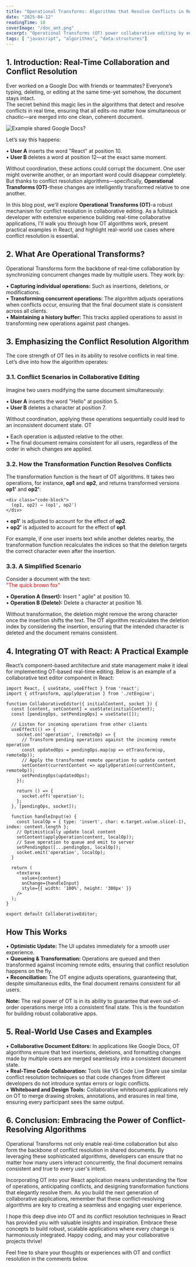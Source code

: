 ```yaml
---
title: "Operational Transforms: Algorithms that Resolve Conflicts in Real-Time Docs 📝"
date: "2025-04-12"
readingTime: 10
coverImage: "/doc_ant.png"
excerpt: "Operational Transforms (OT) power collaborative editing by employing sophisticated algorithms to resolve conflicts in shared documents. In this post, we dive deep into these algorithms, demonstrate practical examples in React, and share real-world use cases—all from a senior developer's perspective."
tags: [ "javascript", "algorithms", "data-structures"]
---
```

## 1. Introduction: Real-Time Collaboration and Conflict Resolution
Ever worked on a Google Doc with friends or teammates? Everyone’s typing, deleting, or editing at the same time-yet somehow, the document stays intact.
<br />
The secret behind this magic lies in the <span class="highlight">algorithms that detect and resolve conflicts in real time</span>, ensuring that all edits-no matter how simultaneous or chaotic—are merged into one clean, coherent document.

![Example shared Google Docs?](editing_gg_doc.png)

Let’s say this happens:
<ul style="list-style: none; padding-left: 0;">
  <li><span style="color: black;">•</span> <b>User A</b> inserts the word "React" at position 10.</li>
  <li><span style="color: black;">•</span> <b>User B </b>deletes a word at position 12—at the exact same moment.</li>
</ul>

Without coordination, these actions could corrupt the document. One user might overwrite another, or an important word could disappear completely.
<br />
But thanks to conflict resolution algorithms—specifically, <b>Operational Transforms (OT)</b>-these changes are intelligently transformed relative to one another.

In this blog post, we'll explore **Operational Transforms (OT)**-a robust mechanism for conflict resolution in collaborative editing. As a fullstack developer with extensive experience building real-time collaborative applications, I'll walk you through how OT algorithms work, present practical examples in React, and highlight real-world use cases where conflict resolution is essential.
## 2. What Are Operational Transforms?
Operational Transforms form the backbone of real-time collaboration by synchronizing concurrent changes made by multiple users. They work by:

<ul style="list-style: none; padding-left: 0;">
  <li><span style="color: black;">•</span> <b>Capturing individual operations:</b> Such as insertions, deletions, or modifications.</li>
  <li><span style="color: black;">•</span> <b>Transforming concurrent operations:</b> The algorithm adjusts operations when conflicts occur, ensuring that the final document state is consistent across all clients.</li>
  <li><span style="color: black;">•</span> <b>Maintaining a history buffer:</b> This tracks applied operations to assist in transforming new operations against past changes.</li>
</ul>

## 3. Emphasizing the Conflict Resolution Algorithm

The core strength of OT lies in its ability to <span class="highlight">resolve conflicts in real time</span>. Let’s dive into how the algorithm operates:

### 3.1. Conflict Scenarios in Collaborative Editing

Imagine two users modifying the same document simultaneously:
<ul style="list-style: none; padding-left: 0;">
  <li><span style="color: black;">•</span> <b>User A</b> inserts the word "Hello" at position 5.</li>
  <li><span style="color: black;">•</span> <b>User B</b> deletes a character at position 7.</li>
</ul>

Without coordination, applying these operations sequentially could lead to an inconsistent document state. OT 
<ul style="list-style: none; padding-left: 0;">
  <li><span style="color: black;">•</span> Each operation is adjusted relative to the other.</li>
  <li><span style="color: black;">•</span> The final document remains consistent for all users, regardless of the order in which changes are applied.</li>
</ul>

### 3.2. How the Transformation Function Resolves Conflicts

The transformation function is the heart of OT algorithms. It takes two operations, for instance, **op1** and **op2**, and returns transformed versions **op1'** and **op2'**:
```tsx
<div class="code-block">
  (op1, op2) → (op1', op2')
</div>
```
<ul style="list-style: none; padding-left: 0;">
  <li><span style="color: black;">•</span> <b>op1'</b> is adjusted to account for the effect of <b>op2</b>.</li>
  <li><span style="color: black;">•</span> <b>op2'</b> is adjusted to account for the effect of <b>op1</b>.</li>
</ul>

For example, if one user inserts text while another deletes nearby, the transformation function recalculates the indices so that the deletion targets the correct character even after the insertion.

### 3.3. A Simplified Scenario

Consider a document with the text:  
<span style="color:red">"The quick brown fox"</span>

<ul style="list-style: none; padding-left: 0;">
  <li><span style="color: black;">•</span> <b>Operation A (Insert):</b> Insert " agile" at position 10.</li>
  <li><span style="color: black;">•</span> <b>Operation B (Delete):</b> Delete a character at position 16.</li>
</ul>

Without transformation, the deletion might remove the wrong character once the insertion shifts the text. The OT algorithm recalculates the deletion index by considering the insertion, ensuring that the intended character is deleted and the document remains consistent.

## 4. Integrating OT with React: A Practical Example
React’s component-based architecture and state management make it ideal for implementing OT-based real-time editing. Below is an example of a collaborative text editor component in React:

```tsx
import React, { useState, useEffect } from 'react';
import { otTransform, applyOperation } from './otEngine';

function CollaborativeEditor({ initialContent, socket }) {
  const [content, setContent] = useState(initialContent);
  const [pendingOps, setPendingOps] = useState([]);

  // Listen for incoming operations from other clients
  useEffect(() => {
    socket.on('operation', (remoteOp) => {
      // Transform pending operations against the incoming remote operation
      const updatedOps = pendingOps.map(op => otTransform(op, remoteOp));
      // Apply the transformed remote operation to update content
      setContent(currentContent => applyOperation(currentContent, remoteOp));
      setPendingOps(updatedOps);
    });

    return () => {
      socket.off('operation');
    };
  }, [pendingOps, socket]);

  function handleInput(e) {
    const localOp = { type: 'insert', char: e.target.value.slice(-1), index: content.length };
    // Optimistically update local content
    setContent(applyOperation(content, localOp));
    // Save operation to queue and emit to server
    setPendingOps([...pendingOps, localOp]);
    socket.emit('operation', localOp);
  }

  return (
    <textarea
      value={content}
      onChange={handleInput}
      style={{ width: '100%', height: '300px' }}
    />
  );
}

export default CollaborativeEditor;
```
## How This Works

<ul style="list-style: none; padding-left: 0;">
    <li><span style="color: black;">•</span>
        <b>Optimistic Update:</b>
        The UI updates immediately for a smooth user experience.
    </li>
       <li><span style="color: black;">•</span>
        <b>Queueing & Transformation:</b>
        Operations are queued and then transformed against incoming remote edits, ensuring that conflict resolution happens on the fly.
    </li>
       <li><span style="color: black;">•</span>
        <b>Reconciliation:</b>
        The OT engine adjusts operations, guaranteeing that, despite simultaneous edits, the final document remains consistent for all users.
    </li>
</ul>

<div class="note">
  <strong>Note:</strong> The real power of OT is in its ability to guarantee that even out-of-order operations merge into a consistent final state. This is the foundation for building robust collaborative apps.
</div>

## 5. Real-World Use Cases and Examples
<ul style="list-style: none; padding-left: 0;">
    <li><span style="color: black;">•</span>
        <b>Collaborative Document Editors:</b>
        In applications like Google Docs, OT algorithms ensure that text insertions, deletions, and formatting changes made by multiple users are merged seamlessly into a consistent document state.
    </li>
    <li><span style="color: black;">•</span>
        <b>Real-Time Code Collaboration:</b>
        Tools like VS Code Live Share use similar conflict resolution techniques so that code changes from different developers do not introduce syntax errors or logic conflicts.
    </li>
    <li><span style="color: black;">•</span>
        <b>Whiteboard and Design Tools:</b>
        Collaborative whiteboard applications rely on OT to merge drawing strokes, annotations, and erasures in real time, ensuring every participant sees the same output.
    </li>
</ul>

## 6. Conclusion: Embracing the Power of Conflict-Resolving Algorithms

Operational Transforms not only enable real-time collaboration but also form the backbone of conflict resolution in shared documents. By leveraging these sophisticated algorithms, developers can ensure that no matter how many users interact concurrently, the final document remains consistent and true to every user's intent.

Incorporating OT into your React application means understanding the flow of operations, anticipating conflicts, and designing transformation functions that elegantly resolve them. As you build the next generation of collaborative applications, remember that these conflict-resolving algorithms are key to creating a seamless and engaging user experience.

I hope this deep dive into OT and its conflict resolution techniques in React has provided you with valuable insights and inspiration. Embrace these concepts to build robust, scalable applications where every change is harmoniously integrated. Happy coding, and may your collaborative projects thrive!

Feel free to share your thoughts or experiences with OT and conflict resolution in the comments below.
